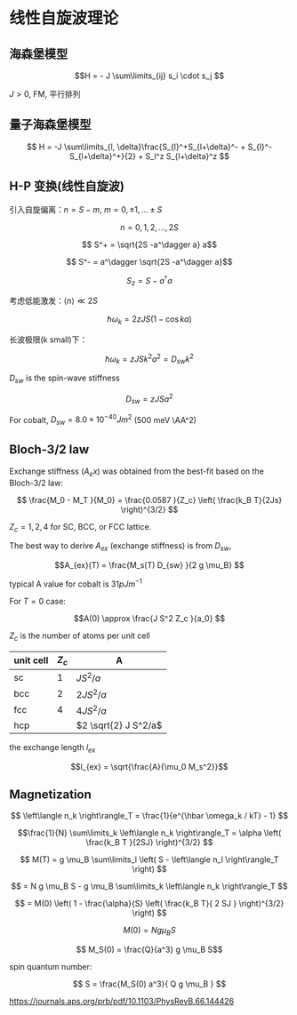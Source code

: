# 线性自旋波理论

## 海森堡模型

$$H = - J \sum\limits_{ij} s_i \cdot s_j   $$


$J>0$, FM, 平行排列

## 量子海森堡模型

$$ H = -J \sum\limits_{l, \delta}\frac{S_{l}^+S_{l+\delta}^- + S_{l}^-S_{l+\delta}^+}{2} + S_l^z S_{l+\delta}^z $$ 

## H-P 变换(线性自旋波)

引入自旋偏离：$n = S - m$, $m = 0, \pm 1, ... \pm S$

$$ n = 0, 1, 2, ..., 2S $$


$$ S^+ = \sqrt{2S -a^\dagger a} a$$


$$ S^- = a^\dagger \sqrt{2S -a^\dagger a}$$

$$ S_z = S - a^\dagger a $$

考虑低能激发：$\left\langle n \right\rangle \ll 2S$

$$ \hbar \omega_k = 2 z JS (1 - \cos ka) $$

长波极限(k small)下：

$$\hbar \omega_k = zJS k^2a^2 = D_{sw} k^2 $$

$D_{sw}$ is the spin-wave stiffness

$$D_{sw} = z J S a^2$$

For cobalt, $D_{sw} = 8.0 \times 10^{-40 } J m^2$ (500 meV \AA^2)

## Bloch-3/2 law

Exchange stiffness ($A_ex$) was obtained from the best-fit based on the Bloch-3/2 law:

$$ \frac{M_0 - M_T }{M_0} = \frac{0.0587 }{Z_c} \left( \frac{k_B T}{2Js} \right)^{3/2} $$

$Z_c = 1, 2, 4$ for SC, BCC, or FCC lattice.

The best way to derive $A_{ex}$ (exchange stiffness) is from $D_{sw}$,

$$A_{ex}(T) =  \frac{M_s(T) D_{sw} }{2 g \mu_B} $$

typical A value for cobalt is $31 pJ m^{-1}$

For $T=0$ case:

$$A(0) \approx \frac{J S^2 Z_c }{a_0}  $$

$Z_c$ is the number of atoms per unit cell

unit cell | $Z_c$ | A
--- | --- | ---
sc | 1 | $J S^2/a$
bcc | 2 | $2 J S^2/a$
fcc | 4 | $4 J S^2/a$
hcp |  | $2 \sqrt{2} J S^2/a$ 

the exchange length $l_{ex}$

$$l_{ex} = \sqrt{\frac{A}{\mu_0 M_s^2}}$$

## Magnetization

$$ \left\langle n_k \right\rangle_T = \frac{1}{e^{\hbar \omega_k / kT} - 1} $$

$$\frac{1}{N} \sum\limits_k \left\langle n_k \right\rangle_T = \alpha \left( \frac{k_B T }{2SJ} \right)^{3/2}  $$

$$ M(T) = g \mu_B \sum\limits_l \left( S - \left\langle n_l \right\rangle_T \right) $$


$$ = N g \mu_B S - g \mu_B \sum\limits_k \left\langle n_k \right\rangle_T  $$

$$ = M(0) \left( 1  - \frac{\alpha}{S} \left( \frac{k_B T}{ 2 SJ }  \right)^{3/2} \right) $$

$$ M(0) = N g \mu_B S $$


$$ M_S(0) = \frac{Q}{a^3} g \mu_B S$$


spin quantum number:

$$ S = \frac{M_S(0) a^3}{ Q g \mu_B } $$

https://journals.aps.org/prb/pdf/10.1103/PhysRevB.66.144426
